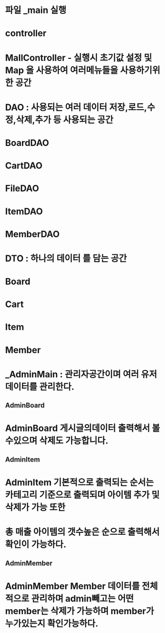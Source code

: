 파일 _main 실행
===============

controller
==========
# MallController - 실행시 초기값 설정 및 Map 을 사용하여 여러메뉴들을 사용하기위한 공간

DAO : 사용되는 여러 데이터 저장,로드,수정,삭제,추가 등 사용되는 공간
==========
# BoardDAO 
# CartDAO
# FileDAO 
# ItemDAO
# MemberDAO

DTO : 하나의 데이터 를 담는 공간
==========
# Board
# Cart
# Item
# Member

_AdminMain : 관리자공간이며 여러 유저데이터를 관리한다.
==========
AdminBoard
----------
# AdminBoard 게시글의데이터 출력해서 볼수있으며 삭제도 가능합니다.
AdminItem
---------
# AdminItem 기본적으로 출력되는 순서는 카테고리 기준으로 출력되며 아이템 추가 및 삭제가 가능 또한 
#  총 매출 아이템의 갯수높은 순으로 출력해서 확인이 가능하다.
AdminMember
---------
# AdminMember Member 데이터를 전체적으로 관리하며 admin빼고는 어떤 member는 삭제가 가능하며 member가 누가있는지 확인가능하다.
